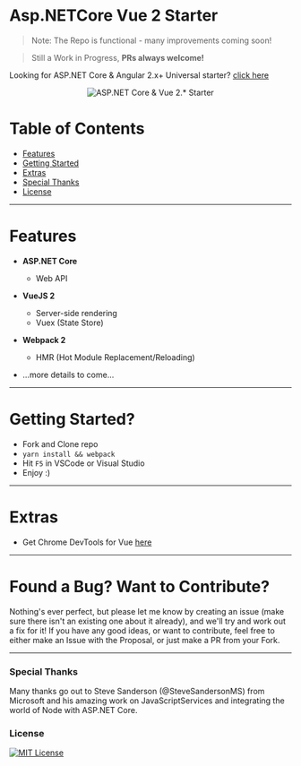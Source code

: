 # Asp.NETCore Vue 2 Starter

> Note: The Repo is functional - many improvements coming soon!

> Still a Work in Progress, **PRs always welcome!**

Looking for ASP.NET Core & Angular 2.x+ Universal starter? [click here](https://github.com/MarkPieszak/aspnetcore-angular2-universal)

<p align="center">
    <img src="https://github.com/markpieszak/aspnetcore-vue-starter/blob/master/architecture.png" alt="ASP.NET Core & Vue 2.* Starter" title="ASP.NET Core & Vue 2.* Starter">
</p>

# Table of Contents

* [Features](#features)
* [Getting Started](#getting-started)
* [Extras](#extras)
* [Special Thanks](#special-thanks)
* [License](#license)

---

# Features

- **ASP.NET Core**
  - Web API
- **VueJS 2**
  - Server-side rendering
  - Vuex (State Store)
- **Webpack 2**
  - HMR (Hot Module Replacement/Reloading)
  
- ...more details to come...
  
----

# Getting Started?

- Fork and Clone repo
- `yarn install && webpack`
- Hit `F5` in VSCode or Visual Studio 
- Enjoy :)

----

# Extras

- Get Chrome DevTools for Vue [here](https://chrome.google.com/webstore/detail/vuejs-devtools/nhdogjmejiglipccpnnnanhbledajbpd)

----

# Found a Bug? Want to Contribute?

Nothing's ever perfect, but please let me know by creating an issue (make sure there isn't an existing one about it already), and we'll try and work out a fix for it! If you have any good ideas, or want to contribute, feel free to either make an Issue with the Proposal, or just make a PR from your Fork.

----

### Special Thanks

Many thanks go out to Steve Sanderson (@SteveSandersonMS) from Microsoft and his amazing work on JavaScriptServices and integrating the world of Node with ASP.NET Core.


### License

[![MIT License](https://img.shields.io/badge/license-MIT-blue.svg?style=flat)](/LICENSE.md)

